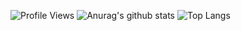 ![Profile Views](https://komarev.com/ghpvc/?username=dylanjamesdev)
![Anurag's github stats](https://github-readme-stats.vercel.app/api?username=Craftzman7&count_private=true)
![Top Langs](https://github-readme-stats.vercel.app/api/top-langs/?username=Craftzman7)
